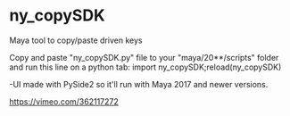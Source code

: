 # ny_copySDK
Maya tool to copy/paste driven keys

Copy and paste "ny_copySDK.py" file to your "maya/20**/scripts" folder and
run this line on a python tab: import ny_copySDK;reload(ny_copySDK)

-UI made with PySide2 so it'll run with Maya 2017 and newer versions.

https://vimeo.com/362117272
